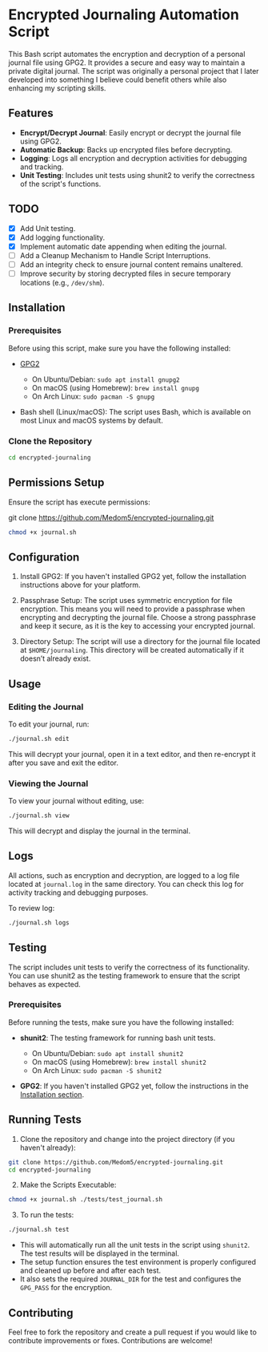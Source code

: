 # Encrypted Journaling Automation Script

This Bash script automates the encryption and decryption of a personal journal file using GPG2. It provides a secure and easy way to maintain a private digital journal. The script was originally a personal project that I later developed into something I believe could benefit others while also enhancing my scripting skills.

## Features

- **Encrypt/Decrypt Journal**: Easily encrypt or decrypt the journal file using GPG2.
- **Automatic Backup**: Backs up encrypted files before decrypting.
- **Logging**: Logs all encryption and decryption activities for debugging and tracking.
- **Unit Testing**: Includes unit tests using shunit2 to verify the correctness of the script's functions.

## TODO

- [x] Add Unit testing.
- [x] Add logging functionality.
- [x] Implement automatic date appending when editing the journal.
- [ ] Add a Cleanup Mechanism to Handle Script Interruptions.
- [ ] Add an integrity check to ensure journal content remains unaltered.
- [ ] Improve security by storing decrypted files in secure temporary locations (e.g., `/dev/shm`).

## Installation

### Prerequisites

Before using this script, make sure you have the following installed:

- [GPG2](https://gnupg.org/)

  - On Ubuntu/Debian: `sudo apt install gnupg2`
  - On macOS (using Homebrew): `brew install gnupg`
  - On Arch Linux: `sudo pacman -S gnupg`

- Bash shell (Linux/macOS): The script uses Bash, which is available on most Linux and macOS systems by default.

### Clone the Repository

```bash
cd encrypted-journaling
```

## Permissions Setup

Ensure the script has execute permissions:

git clone https://github.com/Medom5/encrypted-journaling.git
```bash
chmod +x journal.sh
```

## Configuration

1. Install GPG2: If you haven't installed GPG2 yet, follow the installation instructions above for your platform.

2. Passphrase Setup: The script uses symmetric encryption for file encryption. This means you will need to provide a passphrase when encrypting and decrypting the journal file. Choose a strong passphrase and keep it secure, as it is the key to accessing your encrypted journal.

3. Directory Setup: The script will use a directory for the journal file located at `$HOME/journaling`. This directory will be created automatically if it doesn’t already exist.

## Usage

### Editing the Journal

To edit your journal, run:

```bash
./journal.sh edit
```

This will decrypt your journal, open it in a text editor, and then re-encrypt it after you save and exit the editor.

### Viewing the Journal

To view your journal without editing, use:

```bash
./journal.sh view
```

This will decrypt and display the journal in the terminal.

## Logs

All actions, such as encryption and decryption, are logged to a log file located at `journal.log` in the same directory. You can check this log for activity tracking and debugging purposes.

To review log:

```bash
./journal.sh logs
```

## Testing

The script includes unit tests to verify the correctness of its functionality. You can use shunit2 as the testing framework to ensure that the script behaves as expected.

### Prerequisites

Before running the tests, make sure you have the following installed:

- **shunit2**: The testing framework for running bash unit tests.

    - On Ubuntu/Debian: `sudo apt install shunit2`
    - On macOS (using Homebrew): `brew install shunit2`
    - On Arch Linux: `sudo pacman -S shunit2`

- **GPG2**: If you haven't installed GPG2 yet, follow the instructions in the [Installation section](#installation).

## Running Tests

1. Clone the repository and change into the project directory (if you haven't already):

```bash
git clone https://github.com/Medom5/encrypted-journaling.git
cd encrypted-journaling
```

2. Make the Scripts Executable:

```bash
chmod +x journal.sh ./tests/test_journal.sh
```

3. To run the tests:

```bash
./journal.sh test
```

- This will automatically run all the unit tests in the script using `shunit2`. The test results will be displayed in the terminal.
- The setup function ensures the test environment is properly configured and cleaned up before and after each test.
- It also sets the required `JOURNAL_DIR` for the test and configures the `GPG_PASS` for the encryption.

## Contributing

Feel free to fork the repository and create a pull request if you would like to contribute improvements or fixes. Contributions are welcome!
